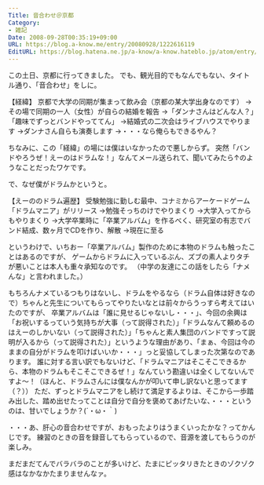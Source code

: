 ```yaml
---
Title: 音合わせ＠京都
Category:
- 雑記
Date: 2008-09-28T00:35:19+09:00
URL: https://blog.a-know.me/entry/20080928/1222616119
EditURL: https://blog.hatena.ne.jp/a-know/a-know.hateblo.jp/atom/entry/12921228815727980203
---
```


この土日、京都に行ってきました。
でも、観光目的でもなんでもない、タイトル通り、「音合わせ」をしに。


【経緯】
京都で大学の同期が集まって飲み会（京都の某大学出身なのです）
→その場で同期の一人（女性）が自らの結婚を報告
→「ダンナさんはどんな人？」「趣味でずっとバンドやっててん」
→結婚式の二次会はライブハウスでやります
→ダンナさん自らも演奏します
→・・・なら俺らもできるやん？


ちなみに、この「経緯」の場には僕はいなかったので悪しからず。
突然「バンドやろうぜ！えーのはドラムな！」なんてメール送られて、聞いてみたら↑のようなことだったワケです。

で、なぜ僕がドラムかというと。


【えーののドラム遍歴】
受験勉強に勤しむ最中、コナミからアーケードゲーム「ドラムマニア」がリリース
→勉強そっちのけでやりまくり
→大学入ってからもやりまくり
→大学卒業時に「卒業アルバム」を作るべく、研究室の有志でバンド結成、数ヶ月でCDを作り、解散
→現在に至る


というわけで、いちおー「卒業アルバム」製作のために本物のドラムも触ったことはあるのですが、
ゲームからドラムに入っているぶん、ズブの素人よりタチが悪いことは本人も重々承知なのです。
（中学の友達にこの話をしたら「ナメんな」と言われました。）


もちろんナメているつもりはないし、ドラムをやるなら（ドラム自体は好きなので）ちゃんと先生についてもらってやりたいなとは前々からうっすら考えてはいたのですが、
卒業アルバムは「誰に見せるじゃないし・・・」、今回の余興は「お祝いするっていう気持ちが大事（って説得された）」「ドラムなんて頼めるのはえーのしかいない（って説得された）」「ちゃんと素人集団のバンドですって説明が入るから（って説得された）」というような理由があり、「まぁ、今回は今のままの自分がドラムを叩けばいいか・・・」っと妥協してしまった次第なのであります。
誰に対する言い訳でもないけど、「ドラムマニアはそこそこできるから、本物のドラムもそこそこできるぜ！」なんていう勘違いは全くしてないんですよ〜！（ほんと、ドラムさんには僕なんかが叩いて申し訳ないと思ってます（？））
ただ、ずっとドラムマニアをし続けて満足するよりは、そこから一歩踏み出した、踏め出せたってことは自分で自分を褒めてあげたいな、・・・というのは、甘いでしょうか？(´・ω・｀)


・・・あ、肝心の音合わせですが、おもったよりはうまくいったかな？ってかんじです。
練習のときの音を録音してもらっているので、音源を渡してもらうのが楽しみ。


まだまだてんでバラバラのことが多いけど、たまにピッタリきたときのゾクゾク感はなかなかたまりませんなァ。


<script src="https://moshi-moshi.moshimo.works/moshimoshi/a_know_blog/20080928-1222616119?title=%E9%9F%B3%E5%90%88%E3%82%8F%E3%81%9B%EF%BC%A0%E4%BA%AC%E9%83%BD"></script>
